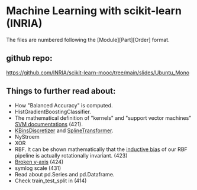 # Machine Learning with scikit-learn (INRIA)

The files are numbered following the [Module][Part][Order] format.

## github repo:
https://github.com/INRIA/scikit-learn-mooc/tree/main/slides/Ubuntu_Mono

## Things to further read about:
* How "Balanced Accuracy" is computed.
* HistGradientBoostingClassifier.
* The mathematical definition of "kernels" and "support vector machines" [SVM documentations](https://scikit-learn.org/stable/modules/svm.html) (421).
* [KBinsDiscretizer](https://scikit-learn.org/stable/modules/generated/sklearn.preprocessing.KBinsDiscretizer.html) and [SplineTransformer](https://scikit-learn.org/stable/modules/generated/sklearn.preprocessing.SplineTransformer.html).
* NyStroem
* XOR
* RBF. It can be shown mathematically that the [inductive bias](https://en.wikipedia.org/wiki/Inductive_bias) of our RBF pipeline is actually rotationally invariant. (423)
* [Broken y-axis](https://stackoverflow.com/questions/63726234/how-to-draw-a-broken-y-axis-catplot-graphes-with-seaborn) (424)
* symlog scale (431)
* Read about pd.Series and pd.Dataframe.
* Check train_test_split in (414)